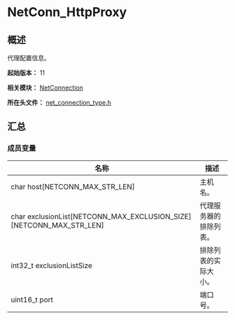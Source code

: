 # NetConn_HttpProxy

## 概述

代理配置信息。

**起始版本：** 11

**相关模块：** [NetConnection](capi-netconnection.md)

**所在头文件：** [net_connection_type.h](capi-net-connection-type-h.md)

## 汇总

### 成员变量

| 名称 | 描述 |
| -- | -- |
| char host[NETCONN_MAX_STR_LEN] | 主机名。 |
| char exclusionList[NETCONN_MAX_EXCLUSION_SIZE][NETCONN_MAX_STR_LEN] | 代理服务器的排除列表。 |
| int32_t exclusionListSize | 排除列表的实际大小。 |
| uint16_t port | 端口号。 |
